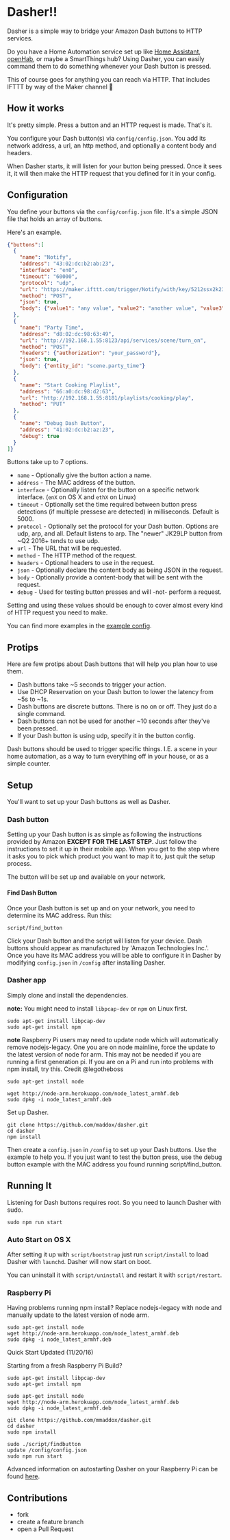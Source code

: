 # Dasher!!

Dasher is a simple way to bridge your Amazon Dash buttons to HTTP services.

Do you have a Home Automation service set up like [Home Assistant](https://home-assistant.io), [openHab](http://www.openhab.org), or
maybe a SmartThings hub? Using Dasher, you can easily command them to do
something whenever your Dash button is pressed.

This of course goes for anything you can reach via HTTP. That includes IFTTT by
way of the Maker channel :metal:

## How it works

It's pretty simple. Press a button and an HTTP request is made. That's it.

You configure your Dash button(s) via `config/config.json`. You add its network
address, a url, an http method, and optionally a content body and headers.

When Dasher starts, it will listen for your button being pressed. Once it sees
it, it will then make the HTTP request that you defined for it in your config.

## Configuration

You define your buttons via the `config/config.json` file. It's a simple JSON
file that holds an array of buttons.

Here's an example.

```json
{"buttons":[
  {
    "name": "Notify",
    "address": "43:02:dc:b2:ab:23",
    "interface": "en0",
    "timeout": "60000",
    "protocol": "udp",
    "url": "https://maker.ifttt.com/trigger/Notify/with/key/5212ssx2k23k2k",
    "method": "POST",
    "json": true,
    "body": {"value1": "any value", "value2": "another value", "value3": "wow, even more value"}
  },
  {
    "name": "Party Time",
    "address": "d8:02:dc:98:63:49",
    "url": "http://192.168.1.55:8123/api/services/scene/turn_on",
    "method": "POST",
    "headers": {"authorization": "your_password"},
    "json": true,
    "body": {"entity_id": "scene.party_time"}
  },
  {
    "name": "Start Cooking Playlist",
    "address": "66:a0:dc:98:d2:63",
    "url": "http://192.168.1.55:8181/playlists/cooking/play",
    "method": "PUT"
  },
  {
    "name": "Debug Dash Button",
    "address": "41:02:dc:b2:az:23",
    "debug": true
  }  
]}
```

Buttons take up to 7 options.

* `name` - Optionally give the button action a name.
* `address` - The MAC address of the button.
* `interface` - Optionally listen for the button on a specific network interface. (`enX` on OS X and `ethX` on Linux)
* `timeout` - Optionally set the time required between button press detections (if multiple pressese are detected) in milliseconds. Default is 5000.
* `protocol` - Optionally set the protocol for your Dash button. Options are udp, arp, and all. Default listens to arp. The "newer" JK29LP button from ~Q2 2016+ tends to use udp. 
* `url` - The URL that will be requested.
* `method` - The HTTP method of the request.
* `headers` - Optional headers to use in the request.
* `json` - Optionally declare the content body as being JSON in the request.
* `body` - Optionally provide a content-body that will be sent with the request.
* `debug` - Used for testing button presses and will -not- perform a request.

Setting and using these values should be enough to cover almost every kind of
HTTP request you need to make.

You can find more examples in the [example config](/config/config.example.json).

## Protips

Here are few protips about Dash buttons that will help you plan how to use them.

* Dash buttons take ~5 seconds to trigger your action.
* Use DHCP Reservation on your Dash button to lower the latency from ~5s to ~1s.
* Dash buttons are discrete buttons. There is no on or off. They just do a
single command.
* Dash buttons can not be used for another ~10 seconds after they've been pressed.
* If your Dash button is using udp, specify it in the button config.

Dash buttons should be used to trigger specific things. I.E. a scene in
your home automation, as a way to turn everything off in your house, or
as a simple counter.

## Setup

You'll want to set up your Dash buttons as well as Dasher.

### Dash button

Setting up your Dash button is as simple as following the instructions provided
by Amazon **EXCEPT FOR THE LAST STEP**. Just follow the instructions to set it
up in their mobile app. When you get to the step where it asks you to pick which
product you want to map it to, just quit the setup process.

The button will be set up and available on your network.

#### Find Dash Button

Once your Dash button is set up and on your network, you need to determine its
MAC address. Run this:

    script/find_button

Click your Dash button and the script will listen for your device. Dash buttons should appear as manufactured by 'Amazon Technologies Inc.'. Once you have
its MAC address you will be able to configure it in Dasher by modifying `config.json` in `/config` after installing Dasher.

### Dasher app

Simply clone and install the dependencies.

**note:** You might need to install `libpcap-dev` or `npm` on Linux first.

    sudo apt-get install libpcap-dev
    sudo apt-get install npm

**note** Raspberry Pi users may need to update node which will automatically remove nodejs-legacy. One you are on node mainline, force the update to the latest version of node for arm. This may not be needed if you are running a first generation pi. If you are on a Pi and run into problems with npm install, try this. Credit @legotheboss

    sudo apt-get install node

    wget http://node-arm.herokuapp.com/node_latest_armhf.deb 
    sudo dpkg -i node_latest_armhf.deb

Set up Dasher.

    git clone https://github.com/maddox/dasher.git
    cd dasher
    npm install

Then create a `config.json` in `/config` to set up your Dash buttons. Use the
example to help you. If you just want to test the button press, use the debug button example with the MAC address you found running script/find_button. 


## Running It

Listening for Dash buttons requires root. So you need to launch Dasher with sudo.

    sudo npm run start

### Auto Start on OS X

After setting it up with `script/bootstrap` just run `script/install` to load Dasher with `launchd`. Dasher will now start on boot.

You can uninstall it with `script/uninstall` and restart it with `script/restart`.

### Raspberry Pi
Having problems running npm install?  Replace nodejs-legacy with node and manually update to the latest version of node arm.

    sudo apt-get install node
    wget http://node-arm.herokuapp.com/node_latest_armhf.deb 
    sudo dpkg -i node_latest_armhf.deb

Quick Start Updated (11/20/16)

Starting from a fresh Raspberry Pi Build? 

    sudo apt-get install libpcap-dev
    sudo apt-get install npm

    sudo apt-get install node
    wget http://node-arm.herokuapp.com/node_latest_armhf.deb 
    sudo dpkg -i node_latest_armhf.deb

    git clone https://github.com/mmaddox/dasher.git
    cd dasher
    sudo npm install

    sudo ./script/findbutton
    update /config/config.json
    sudo npm run start

Advanced information on autostarting Dasher on your Raspberry Pi can be found [here](https://github.com/maddox/dasher/wiki/Running-Dasher-on-a-Raspberry-Pi-at-startup).     

## Contributions

* fork
* create a feature branch
* open a Pull Request

